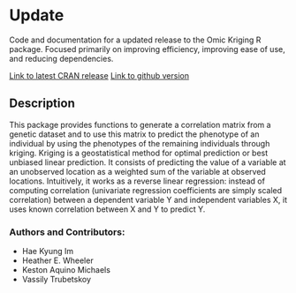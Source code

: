 Update
==================

Code and documentation for a updated release to the Omic Kriging R package. Focused primarily on improving efficiency, improving ease of use, and reducing dependencies.

[Link to latest CRAN release](http://cran.r-project.org/web/packages/OmicKriging/index.html)
[Link to github version](https://github.com/hakyimlab/OmicKriging)

## Description

This package provides functions to generate a correlation matrix from a genetic dataset and to use this matrix to predict the phenotype of an individual by using the phenotypes of the remaining individuals through kriging. Kriging is a geostatistical method for optimal prediction or best unbiased linear prediction. It consists of predicting the value of a variable at an unobserved location as a weighted sum of the variable at observed locations. Intuitively, it works as a reverse linear regression: instead of computing correlation (univariate regression coefficients are simply scaled correlation) between a dependent variable Y and independent variables X, it uses known correlation between X and Y to predict Y.

### Authors and Contributors: ###
  * Hae Kyung Im
  * Heather E. Wheeler
  * Keston Aquino Michaels
  * Vassily Trubetskoy
